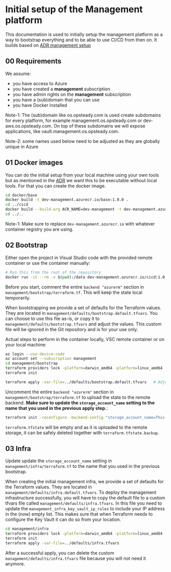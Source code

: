 # Initial setup of the Management platform

This documentation is used to initially setup the management platform as a way to bootstrap everything and to be able to use CI/CD from then on. It builds based on [ADR management setup](../adr/0013-management-setup.md)
## 00 Requirements

We assume:

- you have access to Azure
- you have created a **management** subscription
- you have admin rights on the **management** subscription
- you have a (sub)domain that you can use
- you have Docker installed

Note-1: The (sub)domain like os.opsteady.com is used create subdomains for every platform, for example management.os.opsteady.com or dev-aws.os.opsteady.com. On top of these subdomains we will expose applications, like vault.management.os.opsteady.com.

Note-2: some names used below need to be adjusted as they are globally unique in Azure

## 01 Docker images

You can do the initial setup from your local machine using your own tools but as mentioned in the [ADR](../adr/0011-no-local-tools.md) we want this to be executable without local tools. For that you can create the docker image.

```bash
cd docker/base
docker build -t dev-management.azurecr.io/base:1.0.0 .
cd ../cicd
docker build --build-arg ACR_NAME=dev-management -t dev-management.azurecr.io/cicd:1.0.0 .
cd ../..
```

Note-1: Make sure to replace `dev-management.azurecr.io` with whatever container registry you are using.

## 02 Bootstrap

Either open the project in Visual Studio code with the provided remote container or use the container manually:

```bash
# Run this from the root of the repository
docker run -it --rm -v $(pwd):/data dev-management.azurecr.io/cicd:1.0.0 /bin/bash
```

Before you start, comment the entire `backend "azurerm"` section in `management/bootstrap/terraform.tf`. This will keep the state local temporarily.

When bootstrapping we provide a set of defaults for the Terraform values. They are located in `management/defaults/bootstrap.default.tfvars`. You can choose to use this file as-is, or copy it to `management/defaults/bootstrap.tfvars` and adjust the values. This custom file will be ignored in the Git repository and is for your use only.

Actual steps to perform in the container locally, VSC remote container or on your local machine:

```bash
az login --use-device-code
az account set --subscription management
cd management/bootstrap
terraform providers lock -platform=darwin_amd64 -platform=linux_amd64
terraform init

terraform apply -var-file=../defaults/bootstrap.default.tfvars   # Adjust to ../defaults/bootstrap.tfvars if you have a custom variables file
```

Uncomment the entire `backend "azurerm"` section in `management/bootstrap/terraform.tf` to upload the state to the remote backend. **Make sure to update the `storage_account_name` setting to the name that you used in the previous apply step.**:

```bash
terraform init -reconfigure -backend-config "storage_account_name=This name should match management_bootstrap_terraform_state_account_name"
```

`terraform.tfstate` will be empty and as it is uploaded to the remote storage, it can be safely deleted together with `terraform.tfstate.backup`.

## 03 Infra

Update update the `storage_account_name` setting in `management/infra/terraform.tf` to the name that you used in the previous bootstrap.

When creating the initial management infra, we provide a set of defaults for the Terraform values. They are located in `management/defaults/infra.default.tfvars`. To deploy the management infrastructure successfully, you will have to copy the default file to a custom tfvars file called `management/defaults/infra.tfvars`. In this file you need to update the `management_infra_key_vault_ip_rules` to include your IP address in the (now) empty list. This makes sure that when Terraform needs to configure the Key Vault it can do so from your location.
`

```bash
cd management/infra
terraform providers lock -platform=darwin_amd64 -platform=linux_amd64
terraform init
terraform apply -var-file=../defaults/infra.tfvars
```

After a successful apply, you can delete the custom `management/defaults/infra.tfvars` file because you will not need it anymore.
